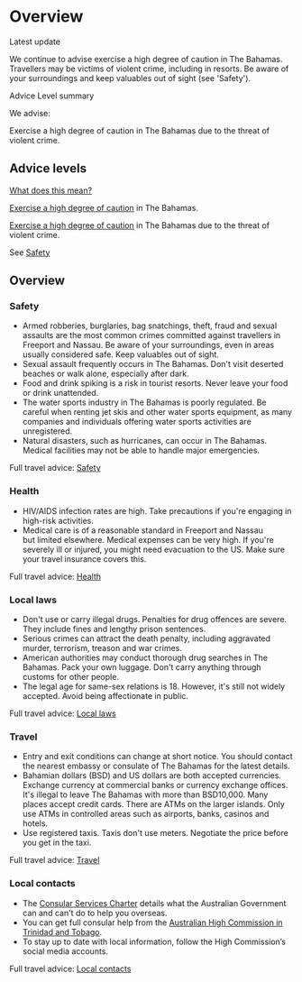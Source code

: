# Overview

Latest update

We continue to advise exercise a high degree of caution in The Bahamas. Travellers may be victims of violent crime, including in resorts. Be aware of your surroundings and keep valuables out of sight (see 'Safety').

Advice Level summary

We advise:

Exercise a high degree of caution in The Bahamas due to the threat of violent crime.

## Advice levels

[What does this mean?](/before-you-go/travel-advice-explained/)

[Exercise a high degree of caution](https://www.smartraveller.gov.au/consular-services/travel-advice-explained#level2 ) in The Bahamas.

[Exercise a high degree of caution](https://www.smartraveller.gov.au/consular-services/travel-advice-explained#level2 ) in The Bahamas due to the threat of violent crime.

See [Safety](#safety)

## Overview

### Safety

* Armed robberies, burglaries, bag snatchings, theft, fraud and sexual assaults are the most common crimes committed against travellers in Freeport and Nassau. Be aware of your surroundings, even in areas usually considered safe. Keep valuables out of sight.
* Sexual assault frequently occurs in The Bahamas. Don't visit deserted beaches or walk alone, especially after dark.
* Food and drink spiking is a risk in tourist resorts. Never leave your food or drink unattended.
* The water sports industry in The Bahamas is poorly regulated. Be careful when renting jet skis and other water sports equipment, as many companies and individuals offering water sports activities are unregistered.
* Natural disasters, such as hurricanes, can occur in The Bahamas. Medical facilities may not be able to handle major emergencies.

Full travel advice: [Safety](#safety)

### Health

* HIV/AIDS infection rates are high. Take precautions if you're engaging in high-risk activities.
* Medical care is of a reasonable standard in Freeport and Nassau but limited elsewhere. Medical expenses can be very high. If you're severely ill or injured, you might need evacuation to the US. Make sure your travel insurance covers this.

Full travel advice: [Health](#health)

### Local laws

* Don't use or carry illegal drugs. Penalties for drug offences are severe. They include fines and lengthy prison sentences.
* Serious crimes can attract the death penalty, including aggravated murder, terrorism, treason and war crimes.
* American authorities may conduct thorough drug searches in The Bahamas. Pack your own luggage. Don't carry anything through customs for other people.
* The legal age for same-sex relations is 18. However, it's still not widely accepted. Avoid being affectionate in public.

Full travel advice: [Local laws](#local-laws)

### Travel

* Entry and exit conditions can change at short notice. You should contact the nearest embassy or consulate of The Bahamas for the latest details.
* Bahamian dollars (BSD) and US dollars are both accepted currencies. Exchange currency at commercial banks or currency exchange offices. It's illegal to leave The Bahamas with more than BSD10,000. Many places accept credit cards. There are ATMs on the larger islands. Only use ATMs in controlled areas such as airports, banks, casinos and hotels.
* Use registered taxis. Taxis don't use meters. Negotiate the price before you get in the taxi.

Full travel advice: [Travel](#travel)

### Local contacts

* The [Consular Services Charter](/consular-services/consular-services-charter "Consular Services Charter") details what the Australian Government can and can't do to help you overseas.
* You can get full consular help from the [Australian High Commission in Trinidad and Tobago](http://www.trinidadandtobago.highcommission.gov.au/ptsp/home.html).
* To stay up to date with local information, follow the High Commission’s social media accounts.

Full travel advice: [Local contacts](#local-contacts)